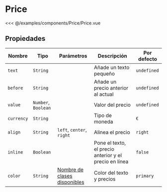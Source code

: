 # Price

<Preview>
  <template slot="demo">
    <components-Price-Price />
  </template>
  
  <<< @/examples/components/Price/Price.vue
</Preview>
  
## Propiedades

| Nombre     | Tipo                | Parámetros                                                               | Descripción                                            | Por defecto |
|------------|---------------------|--------------------------------------------------------------------------|--------------------------------------------------------|-------------|
| `text`     | `String`            |                                                                          | Añade un texto pequeño                                 | `undefined` |
| `before`   | `String`            |                                                                          | Añade un precio anterior al actual                     | `undefined` |
| `value`    | `Number`, `Boolean` |                                                                          | Valor del precio                                       | `undefined` |
| `currency` | `String`            |                                                                          | Tipo de moneda                                         | `€`         |
| `align`    | `String`            | `left`, `center`, `right`                                                | Alinea el precio                                       | `right`     |
| `inline`   | `Boolean`           |                                                                          | Pone el texto, el precio anterior y el precio en línea | `false`     |
| `color`    | `String`            | [Nombre de clases disponibles](../estilos/clases-de-utilidad/colores.md) | Color del texto y precios                              | `primary`   |